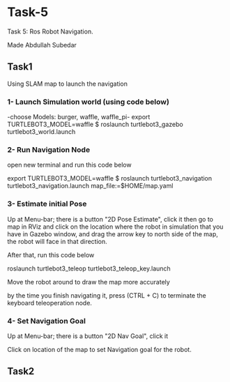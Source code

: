 # Task-5
Task 5: Ros Robot Navigation.

Made Abdullah Subedar

## Task1
Using SLAM map to launch the navigation

### 1- Launch Simulation world (using code below)

-choose Models: burger, waffle, waffle_pi-
export TURTLEBOT3_MODEL=waffle
$ roslaunch turtlebot3_gazebo turtlebot3_world.launch


### 2- Run Navigation Node

open new terminal and run this code below

export TURTLEBOT3_MODEL=waffle
$ roslaunch turtlebot3_navigation turtlebot3_navigation.launch map_file:=$HOME/map.yaml


### 3- Estimate initial Pose

Up at Menu-bar; there is a button "2D Pose Estimate", click it
then go to map in RViz and click on the location where the robot in simulation that you have in Gazebo window,
and drag the arrow key to north side of the map, the robot will face in that direction.

After that, run this code below

roslaunch turtlebot3_teleop turtlebot3_teleop_key.launch

Move the robot around to draw the map more accurately

by the time you finish navigating it, press (CTRL + C) to terminate the keyboard teleoperation node.


### 4- Set Navigation Goal

Up at Menu-bar; there is a button "2D Nav Goal", click it

Click on location of the map to set Navigation goal for the robot.


## Task2

